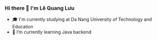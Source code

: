 ### Hi there 👋 I'm Lê Quang Lưu
- 🎓 I'm currently studying at Da Nang University of Technology and Education
- 🌱 I’m currently learning Java backend
<!--
**LeQuangLuu1205/LeQuangLuu1205** is a ✨ _special_ ✨ repository because its `README.md` (this file) appears on your GitHub profile.

Here are some ideas to get you started:

- 🔭 I’m currently working on ...
- 🌱 I’m currently learning ...
- 👯 I’m looking to collaborate on ...
- 🤔 I’m looking for help with ...
- 💬 Ask me about ...
- 📫 How to reach me: ...
- 😄 Pronouns: ...
- ⚡ Fun fact: ...
-->
